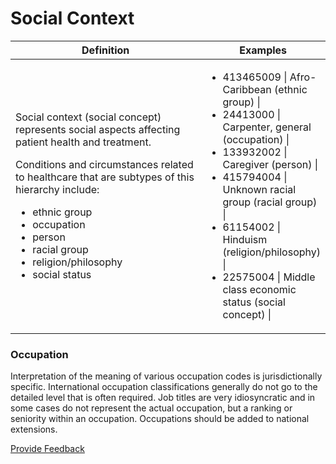 # Social Context

<table><thead><tr><th width="408.3533935546875">Definition</th><th>Examples</th></tr></thead><tbody><tr><td><p>Social context (social concept) represents social aspects affecting patient health and treatment.</p><p>Conditions and circumstances related to healthcare that are subtypes of this hierarchy include:</p><ul><li>ethnic group</li><li>occupation</li><li>person</li><li>racial group</li><li>religion/philosophy</li><li>social status</li></ul></td><td><ul><li>413465009 | Afro-Caribbean (ethnic group) |</li><li>24413000 | Carpenter, general (occupation) |</li><li>133932002 | Caregiver (person) |</li><li>415794004 | Unknown racial group (racial group) |</li><li>61154002 | Hinduism (religion/philosophy) |</li><li>22575004 | Middle class economic status (social concept) |</li></ul></td></tr></tbody></table>

### Occupation <a href="#occupation" id="occupation"></a>

Interpretation of the meaning of various occupation codes is jurisdictionally specific. International occupation classifications generally do not go to the detailed level that is often required. Job titles are very idiosyncratic and in some cases do not represent the actual occupation, but a ranking or seniority within an occupation.  Occupations should be added to national extensions.






<a href="https://docs.google.com/forms/d/e/1FAIpQLScTmbZIf0UEQwYDkY27EEWBkaiYkHSbR0_9DmFrMLXoQLyL7Q/viewform?usp=pp_url&entry.1767247133=SCT+Editorial+Guide&entry.670899847=Social%20Context" class="button primary">Provide Feedback</a>
